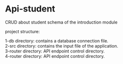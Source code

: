 # Api-student
CRUD about student schema of the introduction module

project structure:

1-db directory: contains a database connection file.<br>
2-src directory: contains the input file of the application.<br>
3-router directory: API endpoint control directory.<br>
4-router directory: API endpoint control directory.<br>
